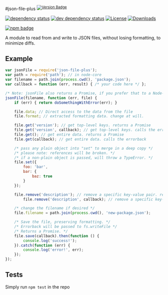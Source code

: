 #json-file-plus <sup>[![Version Badge][npm-version-svg]][npm-url]</sup>

[![dependency status][deps-svg]][deps-url]
[![dev dependency status][dev-deps-svg]][dev-deps-url]
[![License][license-image]][license-url]
[![Downloads][downloads-image]][downloads-url]

[![npm badge][npm-badge-png]][npm-url]

A module to read from and write to JSON files, without losing formatting, to minimize diffs.

## Example
```js
var jsonFile = require('json-file-plus');
var path = require('path'); // in node-core
var filename = path.join(process.cwd(), 'package.json');
var callback = function (err, result) { /* your code here */ };

/* Note: jsonFile also returns a Promise, if you prefer that to a Node-style callback ("errorback"). */
jsonFile(filename, function (err, file) {
	if (err) { return doSomethingWithError(err); }

	file.data; // Direct access to the data from the file
	file.format; // extracted formatting data. change at will.

	file.get('version'); // get top-level keys. returns a Promise
	file.get('version', callback); // get top-level keys. calls the errorback
	file.get(); // get entire data. returns a Promise
	file.get(callback); // get entire data. calls the errorback

	/* pass any plain object into "set" to merge in a deep copy */
	/* please note: references will be broken. */
	/* if a non-plain object is passed, will throw a TypeError. */
	file.set({
		foo: 'bar',
		bar: {
			baz: true
		}
	});

	file.remove('description'); // remove a specific key-value pair. returns a Promise
    	file.remove('description', callback); // remove a specific key-value pair. calls the errorback

	/* change the filename if desired */
	file.filename = path.join(process.cwd(), 'new-package.json');

	/* Save the file, preserving formatting. */
	/* Errorback will be passed to fs.writeFile */
	/* Returns a Promise. */
	file.save(callback).then(function () {
		console.log('success!');
	}).catch(function (err) {
		console.log('error!', err);
	});
});
```

## Tests
Simply run `npm test` in the repo

[npm-url]: https://npmjs.org/package/json-file-plus
[npm-version-svg]: https://versionbadg.es/ljharb/json-file-plus.svg
[deps-svg]: https://david-dm.org/ljharb/json-file-plus.svg
[deps-url]: https://david-dm.org/ljharb/json-file-plus
[dev-deps-svg]: https://david-dm.org/ljharb/json-file-plus/dev-status.svg
[dev-deps-url]: https://david-dm.org/ljharb/json-file-plus#info=devDependencies
[npm-badge-png]: https://nodei.co/npm/json-file-plus.png?downloads=true&stars=true
[license-image]: https://img.shields.io/npm/l/json-file-plus.svg
[license-url]: LICENSE
[downloads-image]: https://img.shields.io/npm/dm/json-file-plus.svg
[downloads-url]: https://npm-stat.com/charts.html?package=json-file-plus


